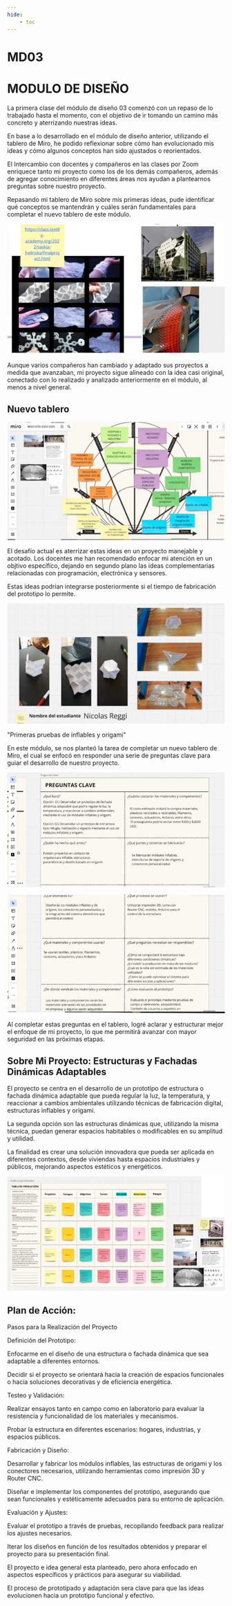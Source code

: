```yaml
---
hide:
    - toc
---
```


# MD03
# MODULO DE DISEÑO



La primera clase del módulo de diseño 03 comenzó con un repaso de lo trabajado hasta el momento, con el objetivo de ir tomando un camino más concreto y aterrizando nuestras ideas.


En base a lo desarrollado en el módulo de diseño anterior, utilizando el tablero de Miro, he podido reflexionar sobre cómo han evolucionado mis ideas y cómo algunos conceptos han sido ajustados o reorientados. 


El Intercambio con docentes y compañeros en las clases por Zoom enriquece tanto mi proyecto como los de los demás compañeros, además de agregar conocimiento en diferentes áreas nos ayudan a plantearnos preguntas sobre nuestro proyecto.


Repasando mi tablero de Miro sobre mis primeras ideas, pude identificar qué conceptos se mantendrán y cuáles serán fundamentales para completar el nuevo tablero de este módulo. 


![](../images/md03/md03_1.jpg)


Aunque varios compañeros han cambiado y adaptado sus proyectos a medida que avanzaban, mi proyecto sigue alineado con la idea casi original, conectado con lo realizado y analizado anteriormente en el módulo, al menos a nivel general.

<h2><b>Nuevo tablero</b></h2>

![](../images/md03/md03_3.jpg)


El desafío actual es aterrizar estas ideas en un proyecto manejable y acotado. Los docentes me han recomendado enfocar mi atención en un objtivo específico, dejando en segundo plano las ideas complementarias relacionadas con programación, electrónica y sensores.

 Estas ideas podrían integrarse posteriormente si el tiempo de fabricación del prototipo lo permite.

![](../images/md03/md03_2.jpg)


"Primeras pruebas de inflables y origami"


En este módulo, se nos planteó la tarea de completar un nuevo tablero de Miro, el cual se enfocó en responder una serie de preguntas clave para guiar el desarrollo de nuestro proyecto. 


![](../images/md03/md03_4.jpg)

![](../images/md03/md03_5.jpg)


Al completar estas preguntas en el tablero, logré aclarar y estructurar mejor el enfoque de mi proyecto, lo que me permitirá avanzar con mayor seguridad en las próximas etapas.


<h2><b>Sobre Mi Proyecto: Estructuras y Fachadas Dinámicas Adaptables</b></h2>


El proyecto se centra en el desarrollo de un prototipo de estructura o fachada dinámica adaptable que pueda regular la luz, la temperatura, y reaccionar a cambios ambientales utilizando técnicas de fabricación digital, estructuras inflables y origami.


La segunda opción son las estructuras dinámicas que, utilizando la misma técnica, puedan generar espacios habitables o modificables en su amplitud y utilidad. 


La finalidad es crear una solución innovadora que pueda ser aplicada en diferentes contextos, desde viviendas hasta espacios industriales y públicos, mejorando aspectos estéticos y energéticos.


![](../images/md03/md03_6.jpg)

<h2><b>Plan de Acción:</b></h2>

 Pasos para la Realización del Proyecto


Definición del Prototipo:


Enfocarme en el diseño de una estructura o fachada dinámica que sea adaptable a diferentes entornos.


Decidir si el proyecto se orientará hacia la creación de espacios funcionales o hacia soluciones decorativas y de eficiencia energética.


Testeo y Validación:


Realizar ensayos tanto en campo como en laboratorio para evaluar la resistencia y funcionalidad de los materiales y mecanismos.


Probar la estructura en diferentes escenarios: hogares, industrias, y espacios públicos.


Fabricación y Diseño:


Desarrollar y fabricar los módulos inflables, las estructuras de origami y los conectores necesarios, utilizando herramientas como impresión 3D y Router CNC.


Diseñar e implementar los componentes del prototipo, asegurando que sean funcionales y estéticamente adecuados para su entorno de aplicación.


Evaluación y Ajustes:


Evaluar el prototipo a través de pruebas, recopilando feedback para realizar los ajustes necesarios.


Iterar los diseños en función de los resultados obtenidos y preparar el proyecto para su presentación final.


El proyecto e idea general esta planteado, pero ahora enfocado en aspectos específicos y prácticos para asegurar su viabilidad. 


El proceso de prototipado y adaptación sera clave para que las ideas evolucionen hacia un prototipo funcional y efectivo.

